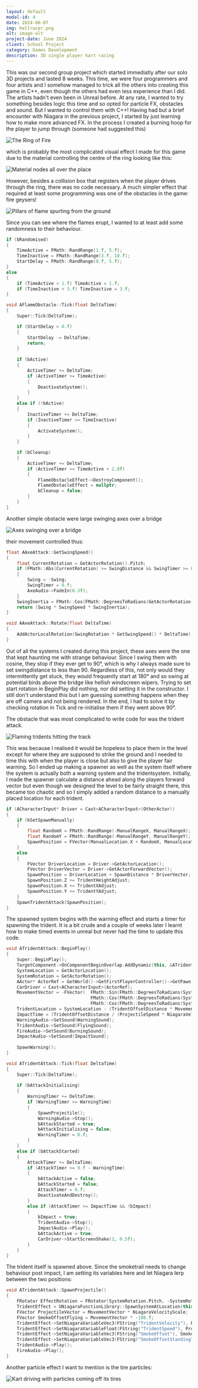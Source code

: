 ```yaml
---
layout: default
modal-id: 4
date: 2024-06-07
img: hellracer.png
alt: image-alt
project-date: June 2024
client: School Project
category: Games Development
description: 3D single player kart racing
---
```

This was our second group project which started immediatly after our solo 3D projects and lasted
8 weeks. This time, we were four programmers and four artists and I somehow managed to trick all
the others into creating this game in C++, even though the others had even less experience than
I did. The artists hadn't even been in Unreal before.
At any rate, I wanted to try something besides logic this time and so opted for particle FX,
obstacles and sound. But I wanted to control them with C++! Having had but a brief encounter
with Niagara in the previous project, I started by just learning how to make more advanced FX.
In the process I created a burning hoop for the player to jump through (someone had suggested
this)

![The Ring of Fire](img/portfolio/Hellracer/ring.gif "It burns, burns, burns")

which is probably the most complicated visual effect I made for this game due to the material
controlling the centre of the ring looking like this:

![Material nodes all over the place](img/portfolio/Hellracer/ringmaterial.png "Not BP nodes. Only material nodes.")

However, besides a collision box that registers when the player drives through the ring, there
was no code necessary. A much simpler effect that required at least some programming was one
of the obstacles in the game: fire geysers!

![Pillars of flame spurting from the ground](img/portfolio/Hellracer/geysers.gif "Bring marshmallows.")

Since you can see where the flames erupt, I wanted to at least add some randomness to their behaviour.

````cpp
if (bRandomised)
{
	TimeActive = FMath::RandRange(1.f, 5.f);
	TimeInactive = FMath::RandRange(3.f, 10.f);
	StartDelay = FMath::RandRange(0.f, 5.f);
}
else
{
	if (TimeActive < 1.f) TimeActive = 1.f;
	if (TimeInactive < 3.f) TimeInactive = 3.f;
}
````

````cpp
void AFlameObstacle::Tick(float DeltaTime)
{
	Super::Tick(DeltaTime);

	if (StartDelay > 0.f)
	{
		StartDelay -= DeltaTime;
		return;
	}
	
	if (bActive)
	{
		ActiveTimer += DeltaTime;
		if (ActiveTimer >= TimeActive)
		{
			DeactivateSystem();
		}
	}
	else if (!bActive)
	{
		InactiveTimer += DeltaTime;
		if (InactiveTimer >= TimeInactive)
		{
			ActivateSystem();
		}
	}

	if (bCleanup)
	{
		ActiveTimer += DeltaTime;
		if (ActiveTimer >= TimeActive + 2.8f)
		{
			FlameObstacleEffect->DestroyComponent();
			FlameObstacleEffect = nullptr;
			bCleanup = false;
		}
	}
}
````

Another simple obstacle were large swinging axes over a bridge

![Axes swinging over a bridge](img/portfolio/Hellracer/axes.gif "Do not ask for whom the axes swing.")

their movement controlled thus:

````cpp
float AAxeAttack::GetSwingSpeed()
{
	float CurrentRotation = GetActorRotation().Pitch;
	if (FMath::Abs(CurrentRotation) >= SwingDistance && SwingTimer >= 0.2f)
	{
		Swing = -Swing;
		SwingTimer = 0.f;
		AxeAudio->FadeIn(0.3f);
	}
	SwingInertia = FMath::Cos(FMath::DegreesToRadians(GetActorRotation().Pitch));
	return (Swing * SwingSpeed * SwingInertia);
}

void AAxeAttack::Rotate(float DeltaTime)
{
	AddActorLocalRotation(SwingRotation * GetSwingSpeed() * DeltaTime);
}
````

Out of all the systems I created during this project, these axes were the one that kept haunting
me with strange behaviour. Since I swing them with cosine, they stop if they ever get to 90&deg;,
which is why I always made sure to set swingdistance to less than 90. Regardless of this, not
only would they intermittently get stuck, they would frequently start at 180&deg; and so swing
at potential birds above the bridge like hellish windscreen wipers. Trying to set start rotation
in BeginPlay did nothing, nor did setting it in the constructor. I still don't understand this
but I am guessing something happens when they are off camera and not being rendered. In the end,
I had to solve it by checking rotation in Tick and re-initialise them if they went above 90&deg;.

The obstacle that was most complicated to write code for was the trident attack.

![Flaming tridents hitting the track](img/portfolio/Hellracer/tridents.gif "In hell, the marshmallow is you!")

This was because I realised it would be hopeless to place them in the level except for where
they are supposed to strike the ground and I needed to time this with when the player is close
but also to give the player fair warning. So I ended up making a spawner as well as the system
itself where the system is actually both a warning system and the tridentsystem. Initially, I
made the spawner calculate a distance ahead along the players forward vector but even though
we designed the level to be fairly straight there, this became too chaotic and so I simply
added a random distance to a manually placed location for each trident.

````cpp
if (ACharacterInput* Driver = Cast<ACharacterInput>(OtherActor))
{
	if (bSetSpawnManually)
	{
		float RandomX = FMath::RandRange(-ManualRangeX, ManualRangeX);
		float RandomY = FMath::RandRange(-ManualRangeY, ManualRangeY);
		SpawnPosition = FVector(ManualLocation.X + RandomX, ManualLocation.Y + RandomY, ManualLocation.Z);
	}
	else
	{
		FVector DriverLocation = Driver->GetActorLocation();
		FVector DriverVector = Driver->GetActorForwardVector();
		SpawnPosition = DriverLocation + SpawnDistance * DriverVector;
		SpawnPosition.Z += TridentHeightAdjust;
		SpawnPosition.X += TridentXAdjust;
		SpawnPosition.Y += TridentYAdjust;
	}
	SpawnTridentAttack(SpawnPosition);
}
````

The spawned system begins with the warning effect and starts a timer for spawning the
trident. It is a bit crude and a couple of weeks later I learnt how to make timed
events in unreal but never had the time to update this code.

````cpp
void ATridentAttack::BeginPlay()
{
	Super::BeginPlay();
	TargetComponent->OnComponentBeginOverlap.AddDynamic(this, &ATridentAttack::OnCapsuleBeginOverlap);
	SystemLocation = GetActorLocation();
	SystemRotation = GetActorRotation();
	AActor* ActorRef = GetWorld()->GetFirstPlayerController()->GetPawn();
	CarDriver = Cast<ACharacterInput>(ActorRef);
	MovementVector = -FVector(	FMath::Sin(FMath::DegreesToRadians(SystemRotation.Yaw)) * FMath::Sin(FMath::DegreesToRadians(SystemRotation.Roll)),  
							    FMath::Cos(FMath::DegreesToRadians(SystemRotation.Yaw)) * FMath::Sin(FMath::DegreesToRadians(SystemRotation.Roll)),  
								FMath::Cos(FMath::DegreesToRadians(SystemRotation.Roll)));															 
	TridentLocation = SystemLocation - (TridentOffsetDistance * MovementVector);
	ImpactTime = (TridentOffsetDistance / (ProjectileSpeed * NiagaraVelocityScale.Z)) - 0.05f;
	WarningAudio->SetSound(WarningSound);
	TridentAudio->SetSound(FlyingSound);
	FireAudio->SetSound(BurningSound);
	ImpactAudio->SetSound(ImpactSound);
	
	SpawnWarning();
}

void ATridentAttack::Tick(float DeltaTime)
{
	Super::Tick(DeltaTime);
		
	if (bAttackInitialising)
	{
		WarningTimer += DeltaTime;
		if (WarningTimer >= WarningTime)
		{
			SpawnProjectile();
			WarningAudio->Stop();
			bAttackStarted = true;
			bAttackInitialising = false;
			WarningTimer = 0.f;
		}
	}
	else if (bAttackStarted)
	{
		AttackTimer += DeltaTime;
		if (AttackTimer >= 9.f - WarningTime)
		{
			bAttackActive = false;
			bAttackStarted = false;
			AttackTimer = 0.f;
			DeactivateAndDestroy();
		}
		else if (AttackTimer >= ImpactTime && !bImpact)
		{
			bImpact = true;
			TridentAudio->Stop();
			ImpactAudio->Play();
			bAttackActive = true;
			CarDriver->StartScreenShake(1, 0.5f);
		}
	}
}
````

The trident itself is spawned above. Since the smoketrail needs to change behaviour
post impact, I am setting its variables here and let Niagara lerp between the two
positions:

````cpp
void ATridentAttack::SpawnProjectile()
{
	FRotator EffectRotation = FRotator(SystemRotation.Pitch, -SystemRotation.Yaw, SystemRotation.Roll);
	TridentEffect = UNiagaraFunctionLibrary::SpawnSystemAtLocation(this, Trident, TridentLocation, EffectRotation, FVector(1.f), true, true);
	FVector ProjectileVector = MovementVector * NiagaraVelocityScale;
	FVector SmokeOffsetFlying = MovementVector * -100.f;
	TridentEffect->SetNiagaraVariableVec3(FString("TridentVelocity"), ProjectileVector);
	TridentEffect->SetNiagaraVariableFloat(FString("TridentSpeed"), ProjectileSpeed);
	TridentEffect->SetNiagaraVariableVec3(FString("SmokeOffset"), SmokeOffsetFlying);
	TridentEffect->SetNiagaraVariableVec3(FString("SmokeOffsetStanding"), FVector(0.f, 0.f, 100.f));
	TridentAudio->Play();
	FireAudio->Play();
}
````

Another particle effect I want to mention is the tire particles:

![Kart driving with particles coming off its tires](img/portfolio/Hellraced/tireparticles.gif "Blood and dust.")

